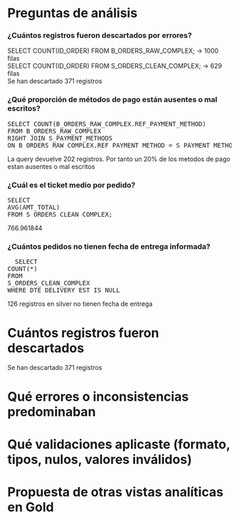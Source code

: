 # Preguntas de análisis #
### ¿Cuántos registros fueron descartados por errores? ###
SELECT COUNT(ID_ORDER) FROM B_ORDERS_RAW_COMPLEX; -> 1000 filas  
SELECT COUNT(ID_ORDER) FROM S_ORDERS_CLEAN_COMPLEX; -> 629 filas  
Se han descartado 371 registros  
### ¿Qué proporción de métodos de pago están ausentes o mal escritos? ###
<pre>
SELECT COUNT(B_ORDERS_RAW_COMPLEX.REF_PAYMENT_METHOD)
FROM B_ORDERS_RAW_COMPLEX
RIGHT JOIN S_PAYMENT_METHODS
ON B_ORDERS_RAW_COMPLEX.REF_PAYMENT_METHOD = S_PAYMENT_METHODS.REF_PAYMENT_METHOD;
</pre>
La query devuelve 202 registros. Por tanto un 20% de los metodos de pago estan ausentes o mal escritos  
### ¿Cuál es el ticket medio por pedido? ###
<pre>
SELECT
AVG(AMT_TOTAL)
FROM S_ORDERS_CLEAN_COMPLEX;
</pre>
766.961844
### ¿Cuántos pedidos no tienen fecha de entrega informada? ###
<pre>
  SELECT
COUNT(*)
FROM
S_ORDERS_CLEAN_COMPLEX
WHERE DTE_DELIVERY_EST IS NULL
</pre>
126 registros en silver no tienen fecha de entrega

# Cuántos registros fueron descartados #
Se han descartado 371 registros

# Qué errores o inconsistencias predominaban #

# Qué validaciones aplicaste (formato, tipos, nulos, valores inválidos) #

# Propuesta de otras vistas analíticas en Gold #

